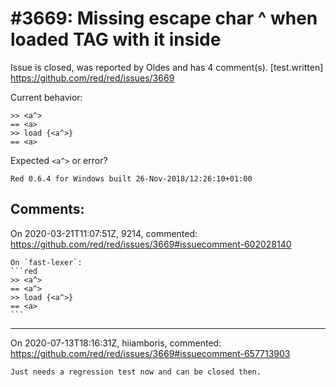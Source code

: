 
#3669: Missing escape char ^ when loaded TAG with it inside
================================================================================
Issue is closed, was reported by Oldes and has 4 comment(s).
[test.written]
<https://github.com/red/red/issues/3669>

Current behavior:
```
>> <a^>
== <a>
>> load {<a^>}
== <a>
```
Expected `<a^>` or error?

```
Red 0.6.4 for Windows built 26-Nov-2018/12:26:10+01:00
```



Comments:
--------------------------------------------------------------------------------

On 2020-03-21T11:07:51Z, 9214, commented:
<https://github.com/red/red/issues/3669#issuecomment-602028140>

    On `fast-lexer`:
    ```red
    >> <a^>
    == <a^>
    >> load {<a^>}
    == <a>
    ```

--------------------------------------------------------------------------------

On 2020-07-13T18:16:31Z, hiiamboris, commented:
<https://github.com/red/red/issues/3669#issuecomment-657713903>

    Just needs a regression test now and can be closed then.

